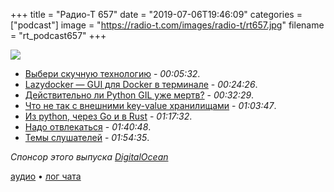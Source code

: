 +++
title = "Радио-Т 657"
date = "2019-07-06T19:46:09"
categories = ["podcast"]
image = "https://radio-t.com/images/radio-t/rt657.jpg"
filename = "rt_podcast657"
+++

![](https://radio-t.com/images/radio-t/rt657.jpg)

- [Выбери скучную технологию](https://mcfunley.com/choose-boring-technology) - *00:05:32*.
- [Lazydocker — GUI для Docker в терминале](https://habr.com/ru/company/flant/blog/446700/) - *00:24:26*.
- [Действительно ли Python GIL уже мертв?](https://habr.com/ru/company/otus/blog/458694/) - *00:32:29*.
- [Что не так с внешними key-value хранилищами](https://blog.acolyer.org/2019/06/24/fast-key-value-stores/) - *01:03:47*.
- [Из python, через Go и в Rust](https://tech.allo-media.net/point/of/view/2018/03/22/from-python-to-go-to-rust.html) - *01:17:32*.
- [Надо отвлекаться](https://medium.com/better-programming/i-do-my-best-software-development-when-im-not-developing-dd8f18c7b378) - *01:40:48*.
- [Темы слушателей](https://radio-t.com/p/2019/07/02/prep-657/) - *01:54:35*.

*Спонсор этого выпуска [DigitalOcean](https://do.co/radiot)*


[аудио](https://cdn.radio-t.com/rt_podcast657.mp3) • [лог чата](https://chat.radio-t.com/logs/radio-t-657.html)
<audio src="https://cdn.radio-t.com/rt_podcast657.mp3" preload="none"></audio>
